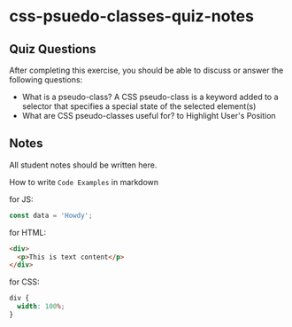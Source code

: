 # css-psuedo-classes-quiz-notes

## Quiz Questions

After completing this exercise, you should be able to discuss or answer the following questions:

- What is a pseudo-class?
  A CSS pseudo-class is a keyword added to a selector that specifies a special state of the selected element(s)
- What are CSS pseudo-classes useful for?
  to Highlight User's Position

## Notes

All student notes should be written here.

How to write `Code Examples` in markdown

for JS:

```javascript
const data = 'Howdy';
```

for HTML:

```html
<div>
  <p>This is text content</p>
</div>
```

for CSS:

```css
div {
  width: 100%;
}
```

